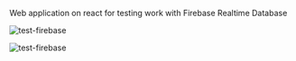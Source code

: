 Web application on react for testing work with Firebase Realtime Database

![test-firebase](http://url/to/img.png)

![test-firebase](https://github.com/[DukeKunYura]/[Realtime-Firebase-test]/blob/[main]/fire.jpg?raw=true)